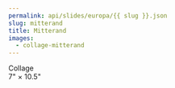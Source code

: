 ```yaml
---
permalink: api/slides/europa/{{ slug }}.json
slug: mitterand
title: Mitterand
images:
  - collage-mitterand
---
```

Collage  
7" × 10.5"
